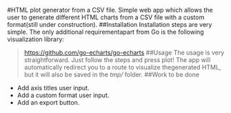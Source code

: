 #HTML plot generator from a CSV file.
Simple web app which allows the user to generate different HTML charts from a CSV file with a custom format(still under construction).
##Installation
Installation steps are very simple. The only additional requirementapart from Go is the following visualization library:
> https://github.com/go-echarts/go-echarts
##Usage
The usage is very straightforward. Just follow the steps and press plot!
The app will automatically redirect you to a route to visualize thegenerated HTML, but it will also be saved in the *tmp/* folder.
##Work to be done
- Add axis titles user input.
- Add a custom format user input.
- Add an export button.

	
